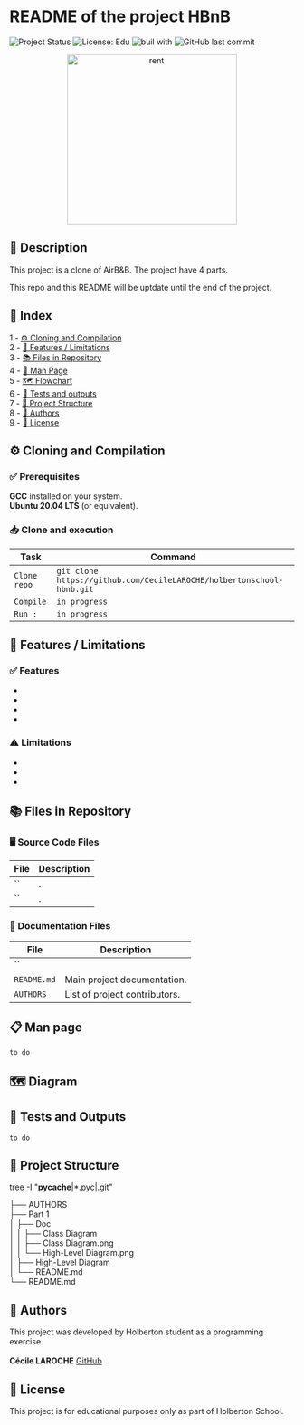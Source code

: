 # README of the project HBnB

![Project Status](https://img.shields.io/badge/status-development-yellow)  ![License: Edu](https://img.shields.io/badge/license-Educational-lightgrey)  ![buil with](https://img.shields.io/badge/built_with-❤️‍🔥-df0000)
![GitHub last commit](https://img.shields.io/github/last-commit/CecileLAROCHE/holbertonschool-hbnb?label=Last%20commit)


<p align="center"><img src="https://raw.githubusercontent.com/CecileLAROCHE/CecileLAROCHE/9e312bb7a0828f8bcf6d5171a14d99d431bee680/giphy.gif" alt="rent" width="300"><!-- markdownlint-disable-line MD033 --></p>

## 📖 Description

This project is a clone of AirB&B. The project have 4 parts.

This repo and this README will be uptdate until the end of the project.

## 🧭 Index

1 - [⚙️ Cloning and Compilation](#️-cloning-and-compilation)\
2 - [🚀 Features / Limitations](#-features--limitations)\
3 - [📚 Files in Repository](#-files-in-repository)\
4 - [📄 Man Page](#-man-page)\
5 - [🗺️ Flowchart](#%EF%B8%8F-flowchart)\
6 - [🧪 Tests and outputs](#-tests-and-outputs)\
7 - [📁 Project Structure](#-project-structure)\
8 - [👥 Authors](#-authors)\
9 - [📜 License](#-license)

## ⚙️ Cloning and Compilation

### ✅ Prerequisites

**GCC** installed on your system.\
**Ubuntu 20.04 LTS** (or equivalent).

### 📥 Clone and execution

| Task |Command|
|--------------------------------------------|-------------------------------------------------------|
| `Clone repo` | `git clone https://github.com/CecileLAROCHE/holbertonschool-hbnb.git` |
| `Compile` | `in progress` |
| `Run :` | `in progress` |

## 🚀 Features / Limitations

### ✅ Features

*
*
*
*

### ⚠️ Limitations

*
*
*

## 📚 Files in Repository

### 🖥️ Source Code Files

| File                   | Description                                                                                         |
| ---------------------- | --------------------------------------------------------------------------------------------------- |
| ``              | . |
| ``              | . |

### 📑 Documentation Files

| File                 | Description                                                       |
| -------------------- | ----------------------------------------------------------------- |
| `` |  |
| `README.md`          | Main project documentation.                           |
| `AUTHORS`            | List of project contributors.                                     |

## 📋 Man page

`to do`

## 🗺️ Diagram

## 🧪 Tests and Outputs

`to do`

## 📁 Project Structure

tree -I "__pycache__|*.pyc|.git"

├── AUTHORS\
├── Part 1\
│   ├── Doc\
│   │   ├── Class Diagram\
│   │   ├── Class Diagram.png\
│   │   └── High-Level Diagram.png\
│   ├── High-Level Diagram\
│   └── README.md\
└── README.md

## 👥 Authors

This project was developed by Holberton student as a programming exercise.\
\
**Cécile LAROCHE** [GitHub](https://github.com/CecileLAROCHE)

## 📜 License

This project is for educational purposes only as part of Holberton School.
